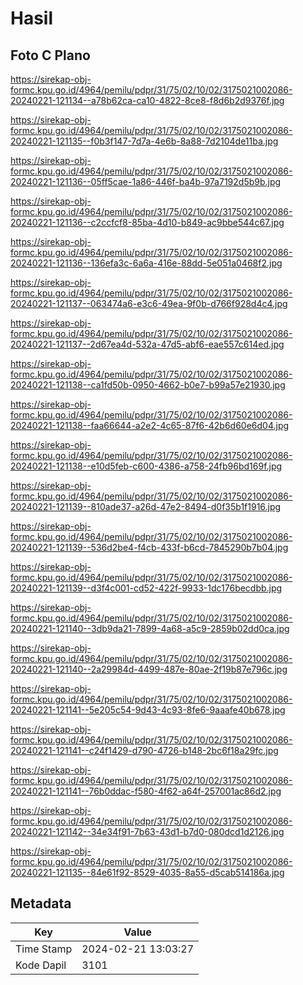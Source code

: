 # Hasil

## Foto C Plano

https://sirekap-obj-formc.kpu.go.id/4964/pemilu/pdpr/31/75/02/10/02/3175021002086-20240221-121134--a78b62ca-ca10-4822-8ce8-f8d6b2d9376f.jpg

https://sirekap-obj-formc.kpu.go.id/4964/pemilu/pdpr/31/75/02/10/02/3175021002086-20240221-121135--f0b3f147-7d7a-4e6b-8a88-7d2104de11ba.jpg

https://sirekap-obj-formc.kpu.go.id/4964/pemilu/pdpr/31/75/02/10/02/3175021002086-20240221-121136--05ff5cae-1a86-446f-ba4b-97a7192d5b9b.jpg

https://sirekap-obj-formc.kpu.go.id/4964/pemilu/pdpr/31/75/02/10/02/3175021002086-20240221-121136--c2ccfcf8-85ba-4d10-b849-ac9bbe544c67.jpg

https://sirekap-obj-formc.kpu.go.id/4964/pemilu/pdpr/31/75/02/10/02/3175021002086-20240221-121136--136efa3c-6a6a-416e-88dd-5e051a0468f2.jpg

https://sirekap-obj-formc.kpu.go.id/4964/pemilu/pdpr/31/75/02/10/02/3175021002086-20240221-121137--063474a6-e3c6-49ea-9f0b-d766f928d4c4.jpg

https://sirekap-obj-formc.kpu.go.id/4964/pemilu/pdpr/31/75/02/10/02/3175021002086-20240221-121137--2d67ea4d-532a-47d5-abf6-eae557c614ed.jpg

https://sirekap-obj-formc.kpu.go.id/4964/pemilu/pdpr/31/75/02/10/02/3175021002086-20240221-121138--ca1fd50b-0950-4662-b0e7-b99a57e21930.jpg

https://sirekap-obj-formc.kpu.go.id/4964/pemilu/pdpr/31/75/02/10/02/3175021002086-20240221-121138--faa66644-a2e2-4c65-87f6-42b6d60e6d04.jpg

https://sirekap-obj-formc.kpu.go.id/4964/pemilu/pdpr/31/75/02/10/02/3175021002086-20240221-121138--e10d5feb-c600-4386-a758-24fb96bd169f.jpg

https://sirekap-obj-formc.kpu.go.id/4964/pemilu/pdpr/31/75/02/10/02/3175021002086-20240221-121139--810ade37-a26d-47e2-8494-d0f35b1f1916.jpg

https://sirekap-obj-formc.kpu.go.id/4964/pemilu/pdpr/31/75/02/10/02/3175021002086-20240221-121139--536d2be4-f4cb-433f-b6cd-7845290b7b04.jpg

https://sirekap-obj-formc.kpu.go.id/4964/pemilu/pdpr/31/75/02/10/02/3175021002086-20240221-121139--d3f4c001-cd52-422f-9933-1dc176becdbb.jpg

https://sirekap-obj-formc.kpu.go.id/4964/pemilu/pdpr/31/75/02/10/02/3175021002086-20240221-121140--3db9da21-7899-4a68-a5c9-2859b02dd0ca.jpg

https://sirekap-obj-formc.kpu.go.id/4964/pemilu/pdpr/31/75/02/10/02/3175021002086-20240221-121140--2a29984d-4499-487e-80ae-2f19b87e796c.jpg

https://sirekap-obj-formc.kpu.go.id/4964/pemilu/pdpr/31/75/02/10/02/3175021002086-20240221-121141--5e205c54-9d43-4c93-8fe6-9aaafe40b678.jpg

https://sirekap-obj-formc.kpu.go.id/4964/pemilu/pdpr/31/75/02/10/02/3175021002086-20240221-121141--c24f1429-d790-4726-b148-2bc6f18a29fc.jpg

https://sirekap-obj-formc.kpu.go.id/4964/pemilu/pdpr/31/75/02/10/02/3175021002086-20240221-121141--76b0ddac-f580-4f62-a64f-257001ac86d2.jpg

https://sirekap-obj-formc.kpu.go.id/4964/pemilu/pdpr/31/75/02/10/02/3175021002086-20240221-121142--34e34f91-7b63-43d1-b7d0-080dcd1d2126.jpg

https://sirekap-obj-formc.kpu.go.id/4964/pemilu/pdpr/31/75/02/10/02/3175021002086-20240221-121135--84e61f92-8529-4035-8a55-d5cab514186a.jpg


## Metadata

| Key        | Value               |
| ---------- | ------------------- |
| Time Stamp | 2024-02-21 13:03:27 |
| Kode Dapil | 3101                |



